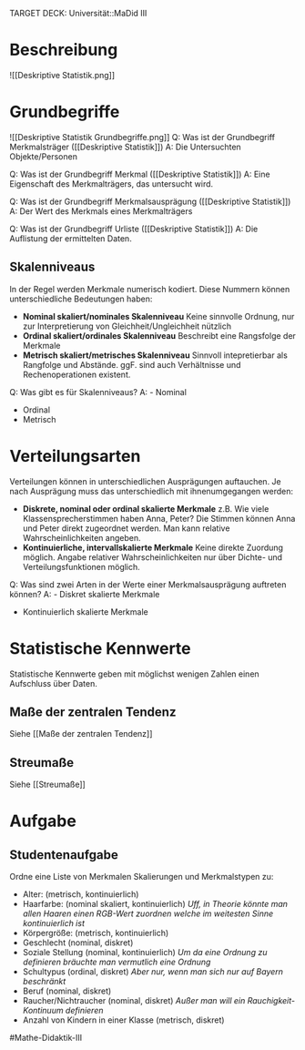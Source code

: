 TARGET DECK: Universität::MaDid III

# Beschreibung
![[Deskriptive Statistik.png]]
# Grundbegriffe
![[Deskriptive Statistik Grundbegriffe.png]]
Q: Was ist der Grundbegriff Merkmalsträger ([[Deskriptive Statistik]])
A: Die Untersuchten Objekte/Personen
<!--ID: 1645282094669-->


Q: Was ist der Grundbegriff Merkmal ([[Deskriptive Statistik]])
A: Eine Eigenschaft des Merkmalträgers, das untersucht wird.
<!--ID: 1645282094768-->


Q: Was ist der Grundbegriff Merkmalsausprägung ([[Deskriptive Statistik]])
A: Der Wert des Merkmals eines Merkmalträgers
<!--ID: 1645282094888-->


Q: Was ist der Grundbegriff Urliste ([[Deskriptive Statistik]])
A: Die Auflistung der ermittelten Daten.
<!--ID: 1645282095000-->



## Skalenniveaus
In der Regel werden Merkmale numerisch kodiert. Diese Nummern können unterschiedliche Bedeutungen haben:
- **Nominal skaliert/nominales Skalenniveau**
Keine sinnvolle Ordnung, nur zur Interpretierung von Gleichheit/Ungleichheit nützlich
- **Ordinal skaliert/ordinales Skalenniveau**
Beschreibt eine Rangsfolge der Merkmale
- **Metrisch skaliert/metrisches Skalenniveau**
Sinnvoll intepretierbar als Rangfolge und Abstände. ggF. sind auch Verhältnisse und Rechenoperationen existent.

Q: Was gibt es für Skalenniveaus?
A: - Nominal
- Ordinal
- Metrisch
<!--ID: 1644996894172-->


# Verteilungsarten
Verteilungen können in unterschiedlichen Ausprägungen auftauchen. Je nach Ausprägung muss das unterschiedlich mit ihnenumgegangen werden:
- **Diskrete, nominal oder ordinal skalierte Merkmale**
z.B. Wie viele Klassensprecherstimmen haben Anna, Peter? Die Stimmen können Anna und Peter direkt zugeordnet werden. Man kann relative Wahrscheinlichkeiten angeben.
- **Kontinuierliche, intervallskalierte Merkmale**
Keine direkte Zuordung möglich. Angabe relativer Wahrscheinlichkeiten nur über Dichte- und Verteilungsfunktionen möglich.

Q: Was sind zwei Arten in der Werte einer Merkmalsausprägung auftreten können?
A: - Diskret skalierte Merkmale
- Kontinuierlich skalierte Merkmale
<!--ID: 1644996894553-->

# Statistische Kennwerte
Statistische Kennwerte geben mit möglichst wenigen Zahlen einen Aufschluss über Daten.

## Maße der zentralen Tendenz
Siehe [[Maße der zentralen Tendenz]]

## Streumaße
Siehe [[Streumaße]]

# Aufgabe
## Studentenaufgabe
Ordne eine Liste von Merkmalen Skalierungen und Merkmalstypen zu:
- Alter: (metrisch, kontinuierlich)
- Haarfarbe: (nominal skaliert, kontinuierlich)
*Uff, in Theorie könnte man allen Haaren einen RGB-Wert zuordnen welche im weitesten Sinne kontinuierlich ist*
- Körpergröße: (metrisch, kontinuierlich)
- Geschlecht (nominal, diskret)
- Soziale Stellung (nominal, kontinuierlich)
*Um da eine Ordnung zu definieren bräuchte man vermutlich eine Ordnung*
- Schultypus (ordinal, diskret)
*Aber nur, wenn man sich nur auf Bayern beschränkt*
- Beruf (nominal, diskret)
- Raucher/Nichtraucher (nominal, diskret)
*Außer man will ein Rauchigkeit-Kontinuum definieren*
- Anzahl von Kindern in einer Klasse (metrisch, diskret)



#Mathe-Didaktik-III 


